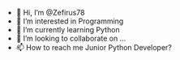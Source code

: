 - 👋 Hi, I’m @Zefirus78
- 👀 I’m interested in Programming
- 🌱 I’m currently learning Python
- 💞️ I’m looking to collaborate on ...
- 📫 How to reach me Junior Python Developer?

<!---
Zefirus78/Zefirus78 is a ✨ special ✨ repository because its `README.md` (this file) appears on your GitHub profile.
You can click the Preview link to take a look at your changes.
--->
